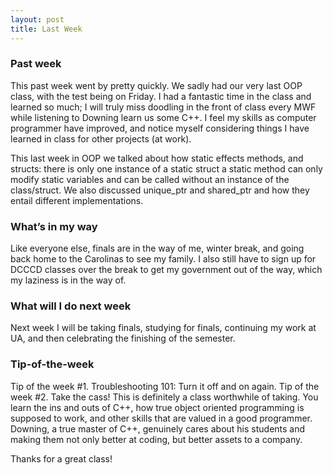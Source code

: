 ```yaml
---
layout: post
title: Last Week
---
```


### Past week
This past week went by pretty quickly. We sadly had our very last OOP class, with the test being on Friday. I had a fantastic time in the class and learned so much; I will truly miss doodling in the front of class every MWF while listening to Downing learn us some C++. I feel my skills as computer programmer have improved, and notice myself considering things I have learned in class for other projects (at work).  

This last week in OOP we talked about how static effects methods, and structs: there is only one instance of a static struct a static method can only modify static variables and can be called without an instance of the class/struct. We also discussed unique_ptr and shared_ptr and how they entail different implementations.

### What’s in my way
Like everyone else, finals are in the way of me, winter break, and going back home to the Carolinas to see my family. I also still have to sign up for DCCCD classes over the break to get my government out of the way, which my laziness is in the way of.

### What will I do next week
Next week I will be taking finals, studying for finals, continuing my work at UA, and then celebrating the finishing of the semester. 

### Tip-of-the-week
Tip of the week #1. Troubleshooting 101: Turn it off and on again. 
Tip of the week #2. Take the cass! This is definitely a class worthwhile of taking. You learn the ins and outs of C++, how true object oriented programming is supposed to work, and other skills that are valued in a good programmer. Downing, a true master of C++, genuinely cares about his students and making them not only better at coding, but better assets to a company.

Thanks for a great class! 
